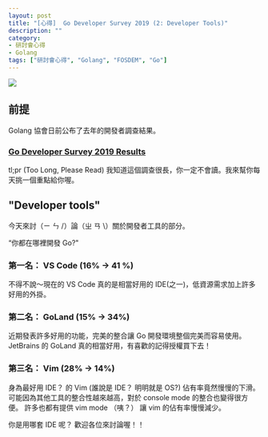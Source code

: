 ```yaml
---
layout: post
title: "[心得]  Go Developer Survey 2019 (2: Developer Tools)"
description: ""
category: 
- 研討會心得
- Golang
tags: ["研討會心得", "Golang", "FOSDEM", "Go"]
---
```


![](https://blog.golang.org/survey2019/fig10.svg)


## 前提

Golang 協會日前公布了去年的開發者調查結果。

### [Go Developer Survey 2019 Results](https://blog.golang.org/survey2019-results)

tl;pr (Too Long, Please Read)
我知道這個調查很長，你一定不會讀。我來幫你每天挑一個重點給你喔。



## "Developer tools"

今天來討（ㄧ ㄣ \/）論（ㄓ ㄢ \）關於開發者工具的部分。

“你都在哪裡開發 Go?"

### 第一名： VS Code (16% -> 41 %)
不得不說～現在的 VS Code  真的是相當好用的 IDE(之一)，低資源需求加上許多好用的外掛。

### 第二名： GoLand (15% -> 34%)
近期發表許多好用的功能，完美的整合讓 Go 開發環境整個完美而容易使用。 JetBrains 的 GoLand 真的相當好用，有喜歡的記得授權買下去！

### 第三名： Vim (28% -> 14%)
身為最好用 IDE？ 的 Vim (誰說是 IDE？ 明明就是 OS?) 佔有率竟然慢慢的下滑。
可能因為其他工具的整合性越來越高，對於 console mode 的整合也變得很方便。
許多也都有提供 vim mode （咦？） 讓 vim  的佔有率慢慢減少。



你是用哪套 IDE 呢？  歡迎各位來討論喔！！


